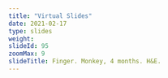 ```yaml
---
title: "Virtual Slides"
date: 2021-02-17
type: slides
weight:
slideId: 95
zoomMax: 9
slideTitle: Finger. Monkey, 4 months. H&E.
---
```

